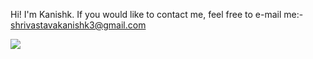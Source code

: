 Hi! I'm Kanishk. If you would like to contact me, feel free to e-mail me:- shrivastavakanishk3@gmail.com

![](https://komarev.com/ghpvc/?username=knixk&color=blueviolet)
